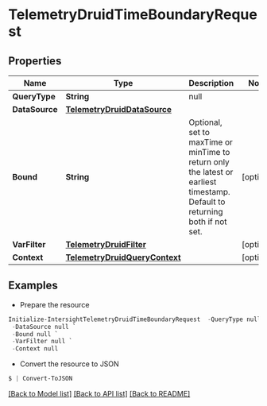 # TelemetryDruidTimeBoundaryRequest
## Properties

Name | Type | Description | Notes
------------ | ------------- | ------------- | -------------
**QueryType** | **String** | null | 
**DataSource** | [**TelemetryDruidDataSource**](TelemetryDruidDataSource.md) |  | 
**Bound** | **String** | Optional, set to maxTime or minTime to return only the latest or earliest timestamp. Default to returning both if not set. | [optional] 
**VarFilter** | [**TelemetryDruidFilter**](TelemetryDruidFilter.md) |  | [optional] 
**Context** | [**TelemetryDruidQueryContext**](TelemetryDruidQueryContext.md) |  | [optional] 

## Examples

- Prepare the resource
```powershell
Initialize-IntersightTelemetryDruidTimeBoundaryRequest  -QueryType null `
 -DataSource null `
 -Bound null `
 -VarFilter null `
 -Context null
```

- Convert the resource to JSON
```powershell
$ | Convert-ToJSON
```

[[Back to Model list]](../README.md#documentation-for-models) [[Back to API list]](../README.md#documentation-for-api-endpoints) [[Back to README]](../README.md)

